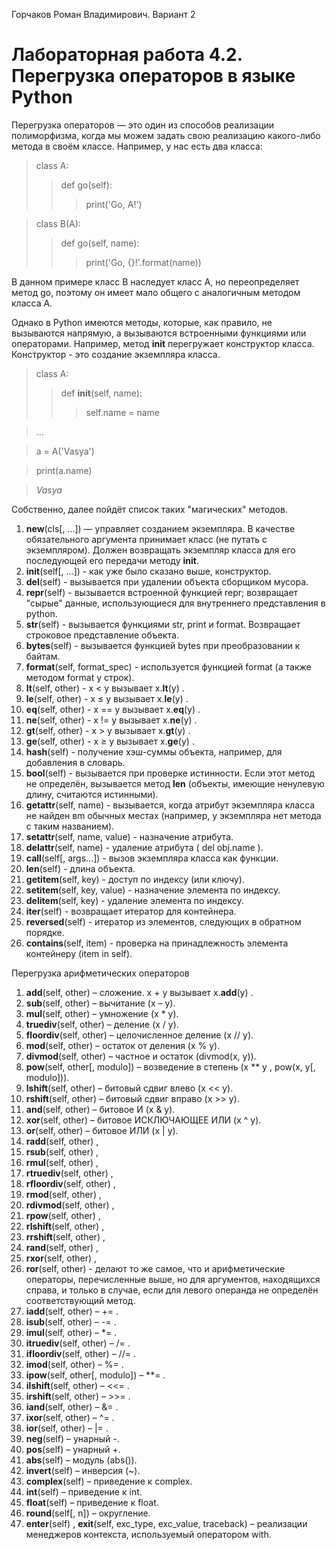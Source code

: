 Горчаков Роман Владимирович. Вариант 2
# Лабораторная работа 4.2. Перегрузка операторов в языке Python

Перегрузка операторов — это один из способов реализации полиморфизма, когда мы можем задать свою реализацию какого-либо метода в своём классе. Например, у нас есть два класса:

> class A:
>> def go(self):
>>> print('Go, A!')

> class B(A):
>> def go(self, name):
>>> print('Go, {}!'.format(name))

В данном примере класс B наследует класс A, но переопределяет метод go, поэтому он имеет мало общего с аналогичным методом класса A.

Однако в Python имеются методы, которые, как правило, не вызываются напрямую, а вызываются встроенными функциями или операторами. Например, метод __init__ перегружает конструктор класса. Конструктор - это создание экземпляра класса.

> class A:
>> def __init__(self, name):
>>> self.name = name

> ...

> a = A('Vasya')

> print(a.name)

> _Vasya_

Собственно, далее пойдёт список таких "магических" методов.

1. __new__(cls[, ...]) — управляет созданием экземпляра. В качестве обязательного аргумента принимает класс (не путать с экземпляром). Должен возвращать экземпляр класса для его последующей его передачи методу __init__.
2. __init__(self[, ...]) - как уже было сказано выше, конструктор.
3. __del__(self) - вызывается при удалении объекта сборщиком мусора.
4. __repr__(self) - вызывается встроенной функцией repr; возвращает "сырые" данные, использующиеся для внутреннего представления в python.
5. __str__(self) - вызывается функциями str, print и format. Возвращает строковое представление объекта.
6. __bytes__(self) - вызывается функцией bytes при преобразовании к байтам.
7. __format__(self, format_spec) - используется функцией format (а также методом format у строк).
8. __lt__(self, other) - x < y вызывает x.__lt__(y) .
9. __le__(self, other) - x ≤ y вызывает x.__le__(y) .
10. __eq__(self, other) - x == y вызывает x.__eq__(y) .
11. __ne__(self, other) - x != y вызывает x.__ne__(y) .
12. __gt__(self, other) - x > y вызывает x.__gt__(y) .
13. __ge__(self, other) - x ≥ y вызывает x.__ge__(y) .
14. __hash__(self) - получение хэш-суммы объекта, например, для добавления в словарь.
15. __bool__(self) - вызывается при проверке истинности. Если этот метод не определён, вызывается метод __len__ (объекты, имеющие ненулевую длину, считаются истинными).
16. __getattr__(self, name) - вызывается, когда атрибут экземпляра класса не найден вm обычных местах (например, у экземпляра нет метода с таким названием).
17. __setattr__(self, name, value) - назначение атрибута.
18. __delattr__(self, name) - удаление атрибута ( del obj.name ).
19. __call__(self[, args...]) - вызов экземпляра класса как функции.
20. __len__(self) - длина объекта.
21. __getitem__(self, key) - доступ по индексу (или ключу).
22. __setitem__(self, key, value) - назначение элемента по индексу.
23. __delitem__(self, key) - удаление элемента по индексу.
24. __iter__(self) - возвращает итератор для контейнера.
25. __reversed__(self) - итератор из элементов, следующих в обратном порядке.
26. __contains__(self, item) - проверка на принадлежность элемента контейнеру (item in self).
    
Перегрузка арифметических операторов

1)	__add__(self, other) – сложение. x + y вызывает x.__add__(y) .
2)	__sub__(self, other) – вычитание (x – y).
3)	__mul__(self, other) – умножение (x * y).
4)	__truediv__(self, other) – деление (x / y).
5)	__floordiv__(self, other) – целочисленное деление (x // y).
6)	__mod__(self, other) – остаток от деления (x % y).
7)	__divmod__(self, other) – частное и остаток (divmod(x, y)).
8)	__pow__(self, other[, modulo]) – возведение в степень (x ** y , pow(x, y[, modulo])).
9)	__lshift__(self, other) – битовый сдвиг влево (x << y).
10)	__rshift__(self, other) – битовый сдвиг вправо (x >> y).
11)	__and__(self, other) – битовое И (x & y).
12)	__xor__(self, other) – битовое ИСКЛЮЧАЮЩЕЕ ИЛИ (x ^ y).
13)	__or__(self, other) – битовое ИЛИ (x | y).
14)	__radd__(self, other) ,
15)	__rsub__(self, other) ,
16)	__rmul__(self, other) ,
17)	__rtruediv__(self, other) ,
18)	__rfloordiv__(self, other) ,
19)	__rmod__(self, other) ,
20)	__rdivmod__(self, other) ,
21)	__rpow__(self, other) ,
22)	__rlshift__(self, other) ,
23)	__rrshift__(self, other) ,
24)	__rand__(self, other) ,
25)	__rxor__(self, other) ,
26)	__ror__(self, other) - делают то же самое, что и арифметические операторы, перечисленные выше, но для аргументов, находящихся справа, и только в случае, если для левого операнда не определён соответствующий метод.
27)	__iadd__(self, other) – += .
28)	__isub__(self, other) – -= .
29)	__imul__(self, other) – *= .
30)	__itruediv__(self, other) – /= .
31)	__ifloordiv__(self, other) – //= .
32)	__imod__(self, other) – %= .
33)	__ipow__(self, other[, modulo]) – **= .
34)	__ilshift__(self, other) – <<= .
35)	__irshift__(self, other) – >>= .
36)	__iand__(self, other) – &= .
37)	__ixor__(self, other) – ^= .
38)	__ior__(self, other) – |= .
39)	__neg__(self) – унарный -.
40)	__pos__(self) – унарный +.
41)	__abs__(self) – модуль (abs()).
42)	__invert__(self) – инверсия (~).
43)	__complex__(self) – приведение к complex.
44)	__int__(self) – приведение к int.
45)	__float__(self) – приведение к float.
46)	__round__(self[, n]) – округление.
47)	__enter__(self) , __exit__(self, exc_type, exc_value, traceback) – реализации менеджеров контекста, используемый оператором with.
